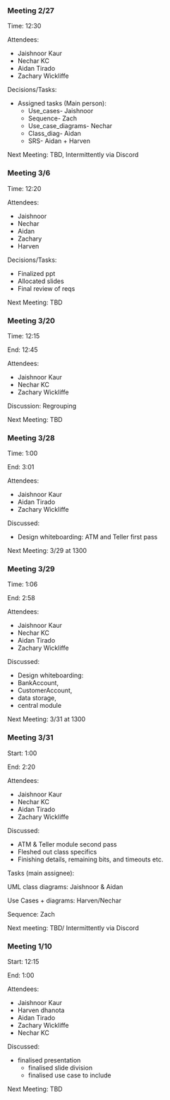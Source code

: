 ### Meeting 2/27

Time: 
12:30

Attendees:
 - Jaishnoor Kaur
 - Nechar KC
 - Aidan Tirado
 - Zachary Wickliffe
  
Decisions/Tasks:
 - Assigned tasks (Main person):
   - Use_cases- Jaishnoor
   - Sequence- Zach
   - Use_case_diagrams- Nechar
   - Class_diag- Aidan
   - SRS- Aidan + Harven
  
Next Meeting:
  TBD, Intermittently via Discord


### Meeting 3/6
Time:
12:20

Attendees:
 - Jaishnoor
 - Nechar
 - Aidan
 - Zachary
 - Harven

Decisions/Tasks:
- Finalized ppt
- Allocated slides
- Final review of reqs

Next Meeting:
TBD

 
### Meeting 3/20

Time:
12:15

End: 
12:45

Attendees:
 - Jaishnoor Kaur
 - Nechar KC
 - Zachary Wickliffe

Discussion:
Regrouping

Next Meeting:
TBD

### Meeting 3/28

Time:
1:00 

End:
3:01

Attendees:
 - Jaishnoor Kaur
 - Aidan Tirado
 - Zachary Wickliffe

Discussed:
- Design whiteboarding: ATM and Teller first pass

Next Meeting: 
3/29 at 1300

### Meeting 3/29

Time:
1:06

End:
2:58

Attendees:
 - Jaishnoor Kaur
 - Nechar KC
 - Aidan Tirado
 - Zachary Wickliffe

Discussed:
- Design whiteboarding:
- BankAccount,
- CustomerAccount,
- data storage,
- central module

Next Meeting: 
3/31 at 1300

### Meeting 3/31

Start:
1:00

End:
2:20

Attendees:
 - Jaishnoor Kaur
 - Nechar KC
 - Aidan Tirado
 - Zachary Wickliffe

Discussed: 
- ATM & Teller module second pass
- Fleshed out class specifics
- Finishing details, remaining bits, and timeouts etc. 

Tasks (main assignee):

UML class diagrams: Jaishnoor & Aidan

Use Cases + diagrams: Harven/Nechar

Sequence: Zach

Next meeting: TBD/ Intermittently via Discord

### Meeting 1/10

Start:
12:15

End:
1:00

Attendees:
 - Jaishnoor Kaur
 - Harven dhanota
 - Aidan Tirado
 - Zachary Wickliffe
 - Nechar KC

Discussed:
- finalised presentation
  - finalised slide division
  - finalised use case to include
 
Next Meeting: TBD 
